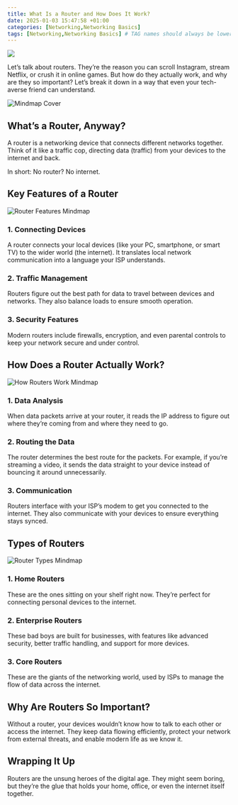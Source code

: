 ```yaml
---
title: What Is a Router and How Does It Work?
date: 2025-01-03 15:47:58 +01:00
categories: [Networking,Networking Basics]
tags: [Networking,Networking Basics] # TAG names should always be lowercase
---
```


![](https://raw.githubusercontent.com/secusavvy/secusavvy.github.io/refs/heads/master/assets/Posts_img/Networking/6/routers.png)  

Let’s talk about routers. They’re the reason you can scroll Instagram, stream Netflix, or crush it in online games. But how do they actually work, and why are they so important? Let’s break it down in a way that even your tech-averse friend can understand.  

![Mindmap Cover](https://raw.githubusercontent.com/secusavvy/secusavvy.github.io/refs/heads/master/assets/Posts_img/Networking/6/What%20Is%20a%20Router%20and%20How%20Does%20It%20Work.png)  

## What’s a Router, Anyway?  

A router is a networking device that connects different networks together. Think of it like a traffic cop, directing data (traffic) from your devices to the internet and back.  

In short: No router? No internet.  

## Key Features of a Router  

![Router Features Mindmap](https://raw.githubusercontent.com/secusavvy/secusavvy.github.io/refs/heads/master/assets/Posts_img/Networking/6/Features%20of%20a%20Router.png)  

### 1. **Connecting Devices**  
A router connects your local devices (like your PC, smartphone, or smart TV) to the wider world (the internet). It translates local network communication into a language your ISP understands.  

### 2. **Traffic Management**  
Routers figure out the best path for data to travel between devices and networks. They also balance loads to ensure smooth operation.  

### 3. **Security Features**  
Modern routers include firewalls, encryption, and even parental controls to keep your network secure and under control.  

## How Does a Router Actually Work?  

![How Routers Work Mindmap](https://raw.githubusercontent.com/secusavvy/secusavvy.github.io/refs/heads/master/assets/Posts_img/Networking/6/How%20a%20Router%20Works.png)  

### 1. **Data Analysis**  
When data packets arrive at your router, it reads the IP address to figure out where they’re coming from and where they need to go.  

### 2. **Routing the Data**  
The router determines the best route for the packets. For example, if you’re streaming a video, it sends the data straight to your device instead of bouncing it around unnecessarily.  

### 3. **Communication**  
Routers interface with your ISP’s modem to get you connected to the internet. They also communicate with your devices to ensure everything stays synced.  

## Types of Routers  

![Router Types Mindmap](https://raw.githubusercontent.com/secusavvy/secusavvy.github.io/refs/heads/master/assets/Posts_img/Networking/6/Types%20of%20Routers.png)  

### 1. **Home Routers**  
These are the ones sitting on your shelf right now. They’re perfect for connecting personal devices to the internet.  

### 2. **Enterprise Routers**  
These bad boys are built for businesses, with features like advanced security, better traffic handling, and support for more devices.  

### 3. **Core Routers**  
These are the giants of the networking world, used by ISPs to manage the flow of data across the internet.  

## Why Are Routers So Important?  

Without a router, your devices wouldn’t know how to talk to each other or access the internet. They keep data flowing efficiently, protect your network from external threats, and enable modern life as we know it.  

## Wrapping It Up  

Routers are the unsung heroes of the digital age. They might seem boring, but they’re the glue that holds your home, office, or even the internet itself together.  
